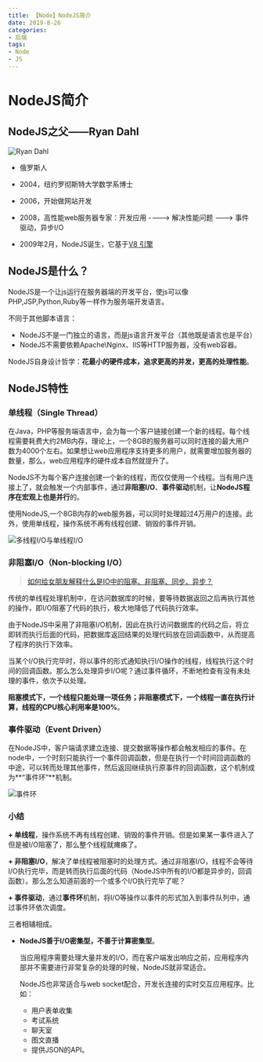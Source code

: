```yaml
---
title: 【Node】NodeJS简介
date: 2019-8-26
categories: 
- 后端
tags: 
- Node
- JS
---
```


# NodeJS简介

## NodeJS之父——Ryan Dahl

![Ryan Dahl](http://5b0988e595225.cdn.sohucs.com/images/20180209/169cc889fd1846dba289e177c84b0312.jpeg) 

+ 俄罗斯人

+ 2004，纽约罗彻斯特大学数学系博士

+ 2006，开始做网站开发

+ 2008，高性能web服务器专家：开发应用 ----> 解决性能问题 ---> 事件驱动，异步I/O

+ 2009年2月，NodeJS诞生，它基于[V8 引擎](https://www.jianshu.com/p/2d4532888cf5)

  

## NodeJS是什么？

NodeJS是一个让js运行在服务器端的开发平台，使js可以像PHP,JSP,Python,Ruby等一样作为服务端开发语言。

不同于其他脚本语言：

+ NodeJS不是一门独立的语言，而是js语言开发平台（其他既是语言也是平台）
+ NodeJS不需要依赖Apache\Nginx、IIS等HTTP服务器，没有web容器。

NodeJS自身设计哲学：**花最小的硬件成本，追求更高的并发，更高的处理性能**。

## NodeJS特性

### 单线程（Single Thread）

在Java，PHP等服务端语言中，会为每一个客户链接创建一个新的线程。每个线程需要耗费大约2MB内存，理论上，一个8GB的服务器可以同时连接的最大用户数为4000个左右。如果想让web应用程序支持更多的用户，就需要增加服务器的数量，那么，web应用程序的硬件成本自然就提升了。 

NodeJS不为每个客户连接创建一个新的线程，而仅仅使用一个线程。当有用户连接上了，就会触发一个内部事件，通过**非阻塞I/O**、**事件驱动**机制，让**NodeJS程序在宏观上也是并行**的。

使用NodeJS,一个8GB内存的web服务器，可以同时处理超过4万用户的连接。此外，使用单线程，操作系统不再有线程创建、销毁的事件开销。

![多线程I/O与单线程I/O](E:\blog\images\node\multi-single-process.png)

### 

### 非阻塞I/O（Non-blocking I/O）

> [如何给女朋友解释什么是IO中的阻塞、非阻塞、同步、异步？](https://juejin.im/post/5b94e2995188255c5c45d0ec)

传统的单线程处理机制中，在访问数据库的时候，要等待数据返回之后再执行其他的操作，即I/O阻塞了代码的执行，极大地降低了代码执行效率。

由于NodeJS中采用了非阻塞I/O机制，因此在执行访问数据库的代码之后，将立即转而执行后面的代码，把数据库返回结果的处理代码放在回调函数中，从而提高了程序的执行下效率。

当某个I/O执行完毕时，将以事件的形式通知执行I/O操作的线程，线程执行这个时间的回调函数。那么怎么处理异步I/O呢？通过事件循环，不断地检查有没有未处理的事件，依次予以处理。

**阻塞模式下，一个线程只能处理一项任务；非阻塞模式下，一个线程一直在执行计算，线程的CPU核心利用率是100%**。

### 事件驱动（Event Driven）

在NodeJS中，客户端请求建立连接、提交数据等操作都会触发相应的事件。在node中，一个时刻只能执行一个事件回调函数，但是在执行一个时间回调函数的中途，可以转而处理其他事件，然后返回继续执行原事件的回调函数，这个机制成为**“事件环”**机制。

![事件环](E:\blog\images\node\event-loop.png)



### 小结

**+ 单线程**，操作系统不再有线程创建、销毁的事件开销。但是如果某一事件进入了但是被I/O阻塞了，那么整个线程就瘫痪了。

**+ 非阻塞I/O**，解决了单线程被阻塞时的处理方式。通过非阻塞I/O，线程不会等待I/O执行完毕，而是转而执行后面的代码（NodeJS中所有的I/O都是异步的，回调函数）。那么怎么知道前面的一个或多个I/O执行完毕了呢？

**+ 事件驱动**，通过**事件环**机制，将I/O等操作以事件的形式加入到事件队列中，通过事件环依次调度。

三者相辅相成。

+ **NodeJS善于I/O密集型，不善于计算密集型**。

  当应用程序需要处理大量并发的I/O，而在客户端发出响应之前，应用程序内部并不需要进行非常复杂的处理的时候，NodeJS就非常适合。

  NodeJS也非常适合与web socket配合，开发长连接的实时交互应用程序。比如：

  + 用户表单收集
  + 考试系统
  + 聊天室
  + 图文直播
  + 提供JSON的API。